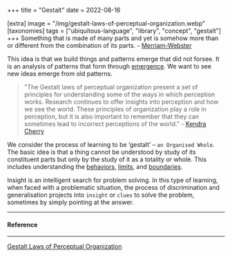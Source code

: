 +++
title = "Gestalt"
date = 2022-08-16

[extra]
  image = "/img/gestalt-laws-of-perceptual-organization.webp"
[taxonomies]
   tags = ["ubiquitous-language", "library", "concept", "gestalt"]
+++
Something that is made of many parts and yet is somehow more than or different from the combination of its parts. - [Merriam-Webster](https://www.merriam-webster.com/dictionary/gestalt)

This idea is that we build things and patterns emerge that did not forsee.
It is an analysis of patterns that form through [emergence](/library/emergence). We want to see new ideas emerge from old patterns.

> "The Gestalt laws of perceptual organization present a set of principles for understanding some of the ways in which perception works. Research continues to offer insights into perception and how we see the world. These principles of organization play a role in perception, but it is also important to remember that they can sometimes lead to incorrect perceptions of the world." - [Kendra Cherry](https://www.verywellmind.com/gestalt-laws-of-perceptual-organization-2795835)

We consider the process of learning to be ‘gestalt’ – `an Organised Whole`. The basic idea is that a thing cannot be understood by study of its constituent parts but only by the study of it as a totality or whole. This includes understanding the [behaviors](/library/behaviors), [limits](/library/limits), and [boundaries](/library/boundaries).

Insight is an intelligent search for problem solving. In this type of learning, when faced with a problematic situation, the process of discrimination and generalisation projects into `insight` or `clues` to solve the problem, sometimes by simply pointing at the answer.

---

#### Reference

---

[Gestalt Laws of Perceptual Organization](https://www.verywellmind.com/gestalt-laws-of-perceptual-organization-2795835)